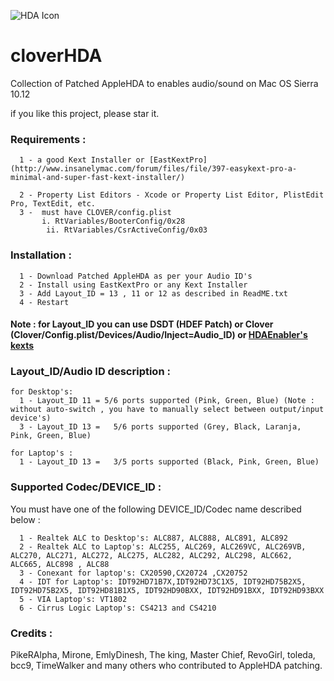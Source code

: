 
![HDA Icon](https://raw.githubusercontent.com/chaiwithcode/cloverHDA/master/cloverHDA.jpg)
# cloverHDA 

Collection of Patched AppleHDA to enables audio/sound on Mac OS Sierra 10.12


if you like this project, please star it.

### Requirements : 
      1 - a good Kext Installer or [EastKextPro](http://www.insanelymac.com/forum/files/file/397-easykext-pro-a-minimal-and-super-fast-kext-installer/)
  
      2 - Property List Editors - Xcode or Property List Editor, PlistEdit Pro, TextEdit, etc.
      3 -  must have CLOVER/config.plist
           i. RtVariables/BooterConfig/0x28
            ii. RtVariables/CsrActiveConfig/0x03 


### Installation :

      1 - Download Patched AppleHDA as per your Audio ID's 
      2 - Install using EastKextPro or any Kext Installer
      3 - Add Layout_ID = 13 , 11 or 12 as described in ReadME.txt 
      4 - Restart 

#### Note : for Layout_ID you can use DSDT (HDEF Patch) or Clover (Clover/Config.plist/Devices/Audio/Inject=Audio_ID) or [HDAEnabler's kexts](https://bitbucket.org/insanelydeepak/hdaenablers-applehda-for-hackintosh/downloads)

### Layout_ID/Audio ID description :

    for Desktop's:
      1 - Layout_ID 11 = 5/6 ports supported (Pink, Green, Blue) (Note : without auto-switch , you have to manually select between output/input device's) 
      3 - Layout_ID 13 =   5/6 ports supported (Grey, Black, Laranja, Pink, Green, Blue)

    for Laptop's :
      1 - Layout_ID 13 =   3/5 ports supported (Black, Pink, Green, Blue)


### Supported Codec/DEVICE_ID :

  You must have one of the following DEVICE_ID/Codec name described below :
 
      1 - Realtek ALC to Desktop's: ALC887, ALC888, ALC891, ALC892
      2 - Realtek ALC to Laptop's: ALC255, ALC269, ALC269VC, ALC269VB, ALC270, ALC271, ALC272, ALC275, ALC282, ALC292, ALC298, ALC662, ALC665, ALC898 , ALC88
      3 - Conexant for laptop's: CX20590,CX20724 ,CX20752
      4 - IDT for Laptop's: IDT92HD71B7X,IDT92HD73C1X5, IDT92HD75B2X5, IDT92HD75B2X5, IDT92HD81B1X5, IDT92HD90BXX, IDT92HD91BXX, IDT92HD93BXX
      5 - VIA Laptop's: VT1802 
      6 - Cirrus Logic Laptop's: CS4213 and CS4210 



### Credits :
  PikeRAlpha, Mirone, EmlyDinesh, The king, Master Chief, RevoGirl, toleda, bcc9, TimeWalker and many others who contributed to AppleHDA patching.


